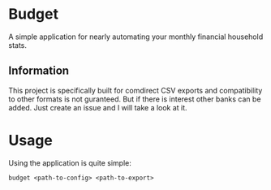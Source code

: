 # Budget

A simple application for nearly automating your monthly financial household stats.

## Information

This project is specifically built for comdirect CSV exports and compatibility to other formats is not guranteed.
But if there is interest other banks can be added. Just create an issue and I will take a look at it.

# Usage 

Using the application is quite simple:

```shell
budget <path-to-config> <path-to-export>
```